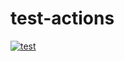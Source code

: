 # test-actions
[![test](https://github.com/vdelachaux/test-actions/actions/workflows/test.yml/badge.svg)](https://github.com/vdelachaux/test-actions/actions/workflows/test.yml)
